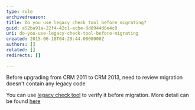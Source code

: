 ```yaml
---
type: rule
archivedreason: 
title: Do you use legacy check tool before migrating?
guid: a52ba91a-22f4-42c1-acbe-8d8944d6e4c8
uri: do-you-use-legacy-check-tool-before-migrating
created: 2015-06-18T04:29:44.0000000Z
authors: []
related: []
redirects: []

---
```


Before upgrading from CRM 2011 to CRM 2013, need to review migration doesn't contain any legacy code  
<!--endintro-->

You can use [legacy check tool](http://go.microsoft.com/fwlink/p/?LinkID=309565) to verify it before migration. More detail can be found [here](https://powerobjects.com/development/legacy-feature-check-tool-prepare-crm-2013/)
